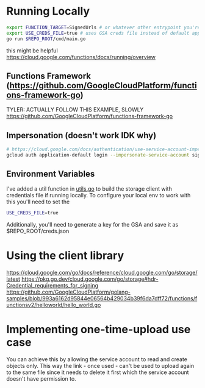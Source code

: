 # Running Locally

```sh
export FUNCTION_TARGET=SignedUrls # or whatever other entrypoint you're using
export USE_CREDS_FILE=true # uses GSA creds file instead of default application credentials
go run $REPO_ROOT/cmd/main.go
```

this might be helpful https://cloud.google.com/functions/docs/running/overview

## Functions Framework (https://github.com/GoogleCloudPlatform/functions-framework-go)

TYLER: ACTUALLY FOLLOW THIS EXAMPLE, SLOWLY https://github.com/GoogleCloudPlatform/functions-framework-go

## Impersonation (doesn't work IDK why)

```sh
# https://cloud.google.com/docs/authentication/use-service-account-impersonation
gcloud auth application-default login --impersonate-service-account signed-url-agent@uploading-and-downloading-3988.iam.gserviceaccount.com
```

## Environment Variables

I've added a util function in [utils.go](utils/utils.go) to build the storage client with credentials file
if running locally. To configure your local env to work with this you'll need to set the

```sh
USE_CREDS_FILE=true
```

Additionally, you'll need to generate a key for the GSA and save it as $REPO_ROOT/creds.json

# Using the client library

https://cloud.google.com/go/docs/reference/cloud.google.com/go/storage/latest
https://pkg.go.dev/cloud.google.com/go/storage#hdr-Credential_requirements_for_signing
https://github.com/GoogleCloudPlatform/golang-samples/blob/993a6162d95844e06564b429034b39f6da7dff72/functions/functionsv2/helloworld/hello_world.go

# Implementing one-time-upload use case

You can achieve this by allowing the service account to read and create objects only. This way the link - once used - can't be used to upload again to the same file since it needs to delete it first which the service account doesn't have permission to.
